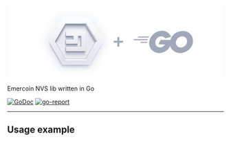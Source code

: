 
![logo](logo.png)

Emercoin NVS lib written in Go

[![GoDoc](https://godoc.org/github.com/sagleft/go-nvs?status.svg)](https://godoc.org/gopkg.in/sagleft/go-nvs.v1)
[![go-report](https://goreportcard.com/badge/github.com/Sagleft/go-nvs)](https://goreportcard.com/report/github.com/Sagleft/go-nvs)

-----

## Usage example


